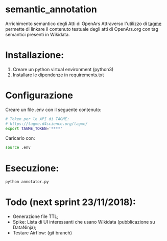 # semantic_annotation
Arrichimento semantico degli Atti di OpenArs 
Attraverso l'utilizzo di [tagme](https://services.d4science.org/web/tagme) permette di linkare il contenuto testuale degli atti di OpenArs.org con tag semantici presenti in Wikidata.

# Installazione:
1. Creare un python virtual environment (python3)
2. Installare le dipendenze in requirements.txt

# Configurazione
Creare un file .env con il seguente contenuto:

``` bash
# Token per le API di TAGME:
# https://tagme.d4science.org/tagme/
export TAGME_TOKEN='****'
```

Caricarlo con: 
``` bash
source .env
``` 

# Esecuzione:
``` bash
python annotator.py
```
# Todo (next sprint 23/11/2018):
- Generazione file TTL;
- Spike: Lista di UI interessanti che usano Wikidata (pubblicazione su DataNinja);
- Testare Airflow: (git branch)
